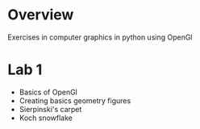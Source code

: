 # Overview
Exercises in computer graphics in python using OpenGl
# Lab 1
* Basics of OpenGl 
* Creating basics geometry figures
* Sierpinski's carpet
* Koch snowflake
